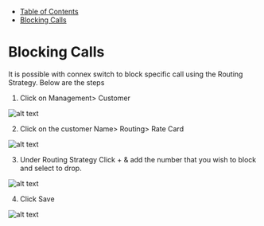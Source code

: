 
* [Table of Contents](#table-of-contents)
* [Blocking Calls](#blocking-calls)

# Blocking Calls

It is possible with connex switch to block specific call using the Routing Strategy. Below are the steps

1. Click on Management> Customer

![alt text][recording-1]

2. Click on the customer Name> Routing> Rate Card

![alt text][recording-2]

3. Under Routing Strategy Click + & add the number that you wish to block and select to drop.

![alt text][recording-5]

4. Click Save

![alt text][recording-6]


[recording-1]: https://raw.githubusercontent.com/digipigeon/connexcs-user-docs/master/new-img/recording-1.png "recording-1"
[recording-2]: https://raw.githubusercontent.com/digipigeon/connexcs-user-docs/master/new-img/recording-2.png "recording-2"
[recording-5]: https://raw.githubusercontent.com/digipigeon/connexcs-user-docs/master/new-img/recording-5.png "recording-5"
[recording-6]: https://raw.githubusercontent.com/digipigeon/connexcs-user-docs/master/new-img/recording-6.png "recording-6"
